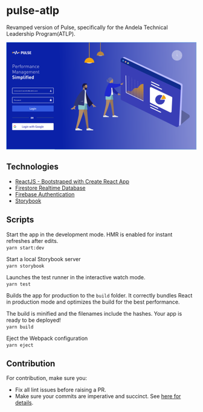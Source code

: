 # pulse-atlp

Revamped version of Pulse, specifically for the Andela Technical Leadership Program(ATLP).

![alt text](./src/assets/screenshot.png 'Auth Page Snapshot')

## Technologies

- [ReactJS - Bootstraped with Create React App](https://reactjs.org/docs/create-a-new-react-app.html)
- [Firestore Realtime Database](https://firebase.google.com/docs/firestore/quickstart)
- [Firebase Authentication](https://firebase.google.com/)
- [Storybook](https://storybook.js.org/)

## Scripts

Start the app in the development mode. HMR is enabled for instant refreshes after edits.<br />
`yarn start:dev`

Start a local Storybook server<br />
`yarn storybook`

Launches the test runner in the interactive watch mode.<br />
`yarn test`

Builds the app for production to the `build` folder.
It correctly bundles React in production mode and optimizes the build for the best performance.

The build is minified and the filenames include the hashes.
Your app is ready to be deployed!<br />
`yarn build`

Eject the Webpack configuration<br />
`yarn eject`

## Contribution

For contribution, make sure you:

- Fix all lint issues before raising a PR.
- Make sure your commits are imperative and succinct. See [here for details](https://chris.beams.io/posts/git-commit/).
